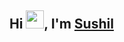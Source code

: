 ## Hi <img src="https://github.com/TheDudeThatCode/TheDudeThatCode/blob/master/Assets/Hi.gif" width="29">, I'm [Sushil](https://bio.link/sushilsaini)


